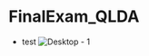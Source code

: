 # FinalExam_QLDA
- test
![Desktop - 1](https://github.com/chimcuccu258/FinalExam_QLDA/assets/70308128/04cf9cf7-416a-4358-9227-bf4343aab29d)
